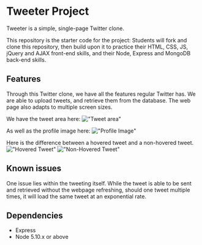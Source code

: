 # Tweeter Project

Tweeter is a simple, single-page Twitter clone.

This repository is the starter code for the project: Students will fork and clone this repository, then build upon it to practice their HTML, CSS, JS, jQuery and AJAX front-end skills, and their Node, Express and MongoDB back-end skills.

## Features

Through this Twitter clone, we have all the features regular Twitter has.  We are able to upload tweets, and retrieve them from the database.  The web page also adapts to multiple screen sizes.

We have the tweet area here:
!["Tweet area"]("https://github.com/YorkAmule/tweeter/blob/master/docs/tweet_area.png?raw=true")

As well as the profile image here:
!["Profile Image"]("https://github.com/YorkAmule/tweeter/blob/master/docs/profile.png")

Here is the difference between a hovered tweet and a non-hovered tweet.
!["Hovered Tweet"]("https://github.com/YorkAmule/tweeter/blob/master/docs/highlighted_tweet.png")
!["Non-Hovered Tweet"]("https://github.com/YorkAmule/tweeter/blob/master/docs/regular_tweet.png")



## Known issues

One issue lies within the tweeting itself. While the tweet is able to be sent and retrieved without the webpage refreshing, should one tweet multiple times, it will load the same tweet at an exponential rate.



## Dependencies

- Express
- Node 5.10.x or above
